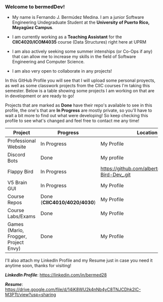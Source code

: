 ### Welcome to bermedDev!

- My name is Fernando J. Bermúdez Medina. I am a junior Software Engineering Undegraduate Student at the **University of Puerto Rico, Mayagüez Campus**.

- I am currently working as a **Teaching Assistant** for the **CIIC4020/ICOM4035** course (Data Structures) right here at UPRM

- I am also actively seeking some summer intenships (or Co-Ops if any) that can allow me to increase my skills in the field of Software Engineering and Computer Science.

- I am also very open to collaborate in any projects! 

In this GitHub Profile you will see that I will upload some personal proyects, as well as some classwork projects from the CIIC courses I'm taking this semester.
Below is a table showing some projects I am working on that are in development or are ready to go!

Projects that are marked as **Done** have their repo's available to see in this profile, the one's that are **In Progress** are mostly private, so you'll have to wait a bit more to find out what were developing! So keep checking this profile to see what's changed and feel free to contact me any time!

Project     | Progress | Location
----------- | -------- |--------|
Professional  Website| In Progress | My Profile
Discord Bots| Done | My profile |
Flappy Bird | In Progress| https://github.com/albertocruz6/Flappy-Bird-Dev_.git|
V5 Brain GUI| In Progress| My Profile |
Course Repos  | Done (**CIIC4010/4020/4030**)| My Profile|
Course Labs/Exams| Done| My Profile |
Games (Mario, Frogger, Project Envy) | Done| My Profile|

I'll also attach my LinkedIn Profile and my Resume just in case you need it anytime soon, thanks for visiting!

_**LinkedIn Profile**_: https://linkedin.com/in/bermed28

_**Resume**_: https://drive.google.com/file/d/14iK8WU2k4nNb4yC8TNJCDhk2lC-M3PTt/view?usp=sharing
